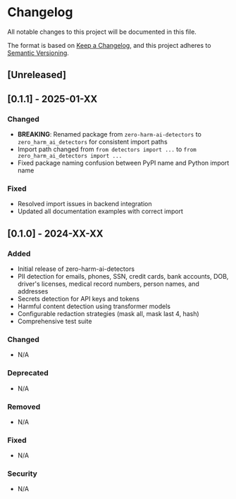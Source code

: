 # Changelog

All notable changes to this project will be documented in this file.

The format is based on [Keep a Changelog](https://keepachangelog.com/en/1.0.0/),
and this project adheres to [Semantic Versioning](https://semver.org/spec/v2.0.0.html).

## [Unreleased]

## [0.1.1] - 2025-01-XX

### Changed
- **BREAKING**: Renamed package from `zero-harm-ai-detectors` to `zero_harm_ai_detectors` for consistent import paths
- Import path changed from `from detectors import ...` to `from zero_harm_ai_detectors import ...`
- Fixed package naming confusion between PyPI name and Python import name

### Fixed
- Resolved import issues in backend integration
- Updated all documentation examples with correct import 

## [0.1.0] - 2024-XX-XX

### Added
- Initial release of zero-harm-ai-detectors
- PII detection for emails, phones, SSN, credit cards, bank accounts, DOB, driver's licenses, medical record numbers, person names, and addresses
- Secrets detection for API keys and tokens
- Harmful content detection using transformer models
- Configurable redaction strategies (mask all, mask last 4, hash)
- Comprehensive test suite

### Changed
- N/A

### Deprecated
- N/A

### Removed
- N/A

### Fixed
- N/A

### Security
- N/A